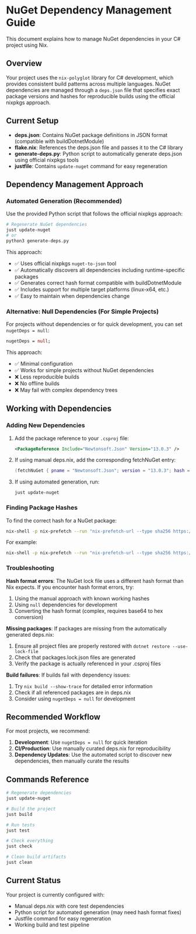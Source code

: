 # NuGet Dependency Management Guide

This document explains how to manage NuGet dependencies in your C# project using Nix.

## Overview

Your project uses the `nix-polyglot` library for C# development, which provides consistent build patterns across multiple languages. NuGet dependencies are managed through a `deps.json` file that specifies exact package versions and hashes for reproducible builds using the official nixpkgs approach.

## Current Setup

- **deps.json**: Contains NuGet package definitions in JSON format (compatible with buildDotnetModule)
- **flake.nix**: References the deps.json file and passes it to the C# library
- **generate-deps.py**: Python script to automatically generate deps.json using official nixpkgs tools
- **justfile**: Contains `update-nuget` command for easy regeneration

## Dependency Management Approach

### Automated Generation (Recommended)

Use the provided Python script that follows the official nixpkgs approach:

```bash
# Regenerate NuGet dependencies
just update-nuget
# or
python3 generate-deps.py
```

This approach:

- ✅ Uses official nixpkgs `nuget-to-json` tool
- ✅ Automatically discovers all dependencies including runtime-specific packages
- ✅ Generates correct hash format compatible with buildDotnetModule
- ✅ Includes support for multiple target platforms (linux-x64, etc.)
- ✅ Easy to maintain when dependencies change

### Alternative: Null Dependencies (For Simple Projects)

For projects without dependencies or for quick development, you can set `nugetDeps = null`:

```nix
nugetDeps = null;
```

This approach:

- ✅ Minimal configuration
- ✅ Works for simple projects without NuGet dependencies
- ❌ Less reproducible builds
- ❌ No offline builds
- ❌ May fail with complex dependency trees

## Working with Dependencies

### Adding New Dependencies

1. Add the package reference to your `.csproj` file:

   ```xml
   <PackageReference Include="Newtonsoft.Json" Version="13.0.3" />
   ```

2. If using manual deps.nix, add the corresponding fetchNuGet entry:

   ```nix
   (fetchNuGet { pname = "Newtonsoft.Json"; version = "13.0.3"; hash = "sha256-[HASH]"; })
   ```

3. If using automated generation, run:
   ```bash
   just update-nuget
   ```

### Finding Package Hashes

To find the correct hash for a NuGet package:

```bash
nix-shell -p nix-prefetch --run "nix-prefetch-url --type sha256 https://api.nuget.org/v3-flatcontainer/[PACKAGE]/[VERSION]/[PACKAGE].[VERSION].nupkg"
```

For example:

```bash
nix-shell -p nix-prefetch --run "nix-prefetch-url --type sha256 https://api.nuget.org/v3-flatcontainer/newtonsoft.json/13.0.3/newtonsoft.json.13.0.3.nupkg"
```

### Troubleshooting

**Hash format errors**: The NuGet lock file uses a different hash format than Nix expects. If you encounter hash format errors, try:

1. Using the manual approach with known working hashes
2. Using `null` dependencies for development
3. Converting the hash format (complex, requires base64 to hex conversion)

**Missing packages**: If packages are missing from the automatically generated deps.nix:

1. Ensure all project files are properly restored with `dotnet restore --use-lock-file`
2. Check that packages.lock.json files are generated
3. Verify the package is actually referenced in your .csproj files

**Build failures**: If builds fail with dependency issues:

1. Try `nix build --show-trace` for detailed error information
2. Check if all referenced packages are in deps.nix
3. Consider using `nugetDeps = null` for development

## Recommended Workflow

For most projects, we recommend:

1. **Development**: Use `nugetDeps = null` for quick iteration
2. **CI/Production**: Use manually curated deps.nix for reproducibility
3. **Dependency Updates**: Use the automated script to discover new dependencies, then manually curate the results

## Commands Reference

```bash
# Regenerate dependencies
just update-nuget

# Build the project
just build

# Run tests
just test

# Check everything
just check

# Clean build artifacts
just clean
```

## Current Status

Your project is currently configured with:

- Manual deps.nix with core test dependencies
- Python script for automated generation (may need hash format fixes)
- Justfile command for easy regeneration
- Working build and test pipeline

